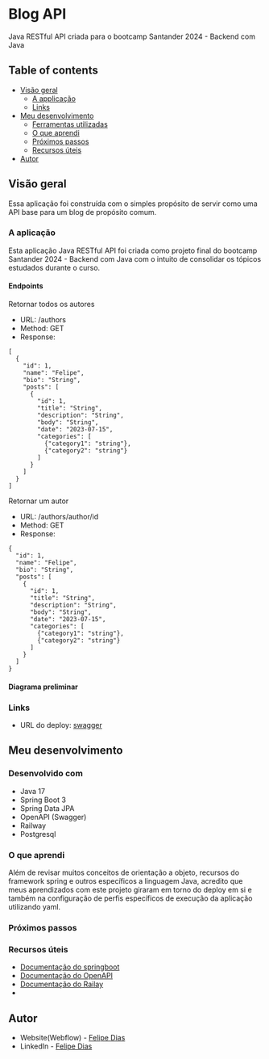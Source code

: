 # Blog API

Java RESTful API criada para o bootcamp Santander 2024 - Backend com Java

## Table of contents

- [Visão geral](#visão-geral)
  - [A applicação](#a-aplicação)
  - [Links](#links)
- [Meu desenvolvimento](#meu-desenvolvimento)
  - [Ferramentas utilizadas](#built-with)
  - [O que aprendi](#o-que-aprendi)
  - [Próximos passos](#próximos-passos)
  - [Recursos úteis](#recursos-úteis)
- [Autor](#autor)


## Visão geral

Essa aplicação foi construída com o simples propósito de servir como uma
API base para um blog de propósito comum.

### A aplicação

Esta aplicação Java RESTful API foi criada como projeto final do bootcamp Santander 2024 - Backend com Java
com o intuito de consolidar os tópicos estudados durante o curso.

#### Endpoints

Retornar todos os autores
- URL: /authors
- Method: GET
- Response:
````
[
  {
    "id": 1,
    "name": "Felipe",
    "bio": "String",
    "posts": [
      {
        "id": 1,
        "title": "String",
        "description": "String",
        "body": "String",
        "date": "2023-07-15",
        "categories": [
          {"category1": "string"},
          {"category2": "string"}
        ]
      }
    ]
  }
]
````

Retornar um autor
- URL: /authors/author/id
- Method: GET
- Response:
````
{
  "id": 1,
  "name": "Felipe",
  "bio": "String",
  "posts": [
    {
      "id": 1,
      "title": "String",
      "description": "String",
      "body": "String",
      "date": "2023-07-15",
      "categories": [
        {"category1": "string"},
        {"category2": "string"}
      ]
    }
  ]
}

````
#### Diagrama preliminar


### Links


- URL do deploy: [swagger](https://projeto-final-blog-api-prd.up.railway.app)

## Meu desenvolvimento

### Desenvolvido com

- Java 17
- Spring Boot 3
- Spring Data JPA
- OpenAPI (Swagger)
- Railway
- Postgresql


### O que aprendi

Além de revisar muitos conceitos de orientação a objeto, recursos do framework spring
e outros específicos a linguagem Java, acredito que meus aprendizados com este projeto giraram em torno do deploy em si
e também na configuração de perfis específicos de execução da aplicação 
utilizando yaml.


### Próximos passos


### Recursos úteis

- [Documentação do springboot]()
- [Documentação do OpenAPI]()
- [Documentação do Railay]()
- 
## Autor

- Website(Webflow) - [Felipe Dias](https://diass-blog.webflow.io)
- LinkedIn - [Felipe Dias](https://www.linkedin.com/in/felipe-dsprado/)

